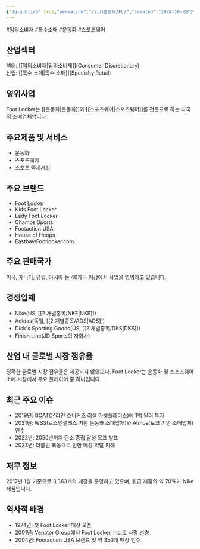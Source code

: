 ```yaml
---
{"dg-publish":true,"permalink":"/2.개별종목/FL/","created":"2024-10-28T21:37:41.128+09:00","updated":"2025-06-03T20:05:59.069+09:00"}
---
```


#임의소비재 #특수소매 #운동화 #스포츠웨어 

## 산업섹터

섹터: [[임의소비재\|임의소비재]](Consumer Discretionary)  
산업: [[특수 소매\|특수 소매]](Specialty Retail)

## 영위사업

Foot Locker는 [[운동화\|운동화]]와 [[스포츠웨어\|스포츠웨어]]를 전문으로 하는 다국적 소매업체입니다.

## 주요제품 및 서비스

- 운동화
- 스포츠웨어
- 스포츠 액세서리

## 주요 브랜드

- Foot Locker
- Kids Foot Locker
- Lady Foot Locker
- Champs Sports
- Footaction USA
- House of Hoops
- Eastbay/Footlocker.com

## 주요 판매국가

미국, 캐나다, 유럽, 아시아 등 40개국 이상에서 사업을 영위하고 있습니다.

## 경쟁업체

- Nike(US, [[2.개별종목/NKE\|NKE]])
- Adidas(독일, [[2.개별종목/ADS\|ADS]])
- Dick's Sporting Goods(US, [[2.개별종목/DKS\|DKS]])
- Finish Line(JD Sports의 자회사)

## 산업 내 글로벌 시장 점유율

정확한 글로벌 시장 점유율은 제공되지 않았으나, Foot Locker는 운동화 및 스포츠웨어 소매 시장에서 주요 플레이어 중 하나입니다.

## 최근 주요 이슈

- 2019년: GOAT(온라인 스니커즈 리셀 마켓플레이스)에 1억 달러 투자
- 2021년: WSS(로스앤젤레스 기반 운동화 소매업체)와 Atmos(도쿄 기반 소매업체) 인수
- 2022년: 2050년까지 탄소 중립 달성 목표 발표
- 2023년: 더블린 폭동으로 인한 매장 약탈 피해

## 재무 정보

2017년 1월 기준으로 3,363개의 매장을 운영하고 있으며, 취급 제품의 약 70%가 Nike 제품입니다.

## 역사적 배경

- 1974년: 첫 Foot Locker 매장 오픈
- 2001년: Venator Group에서 Foot Locker, Inc.로 사명 변경
- 2004년: Footaction USA 브랜드 및 약 350개 매장 인수
